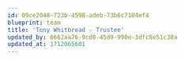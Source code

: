 ```yaml
---
id: 09ce2048-723b-4598-adeb-73b6c7184ef4
blueprint: team
title: 'Tony Whitbread - Trustee'
updated_by: 6662aa76-9cd8-45d9-990e-3dfc8e51c38a
updated_at: 1712065601
---
```

